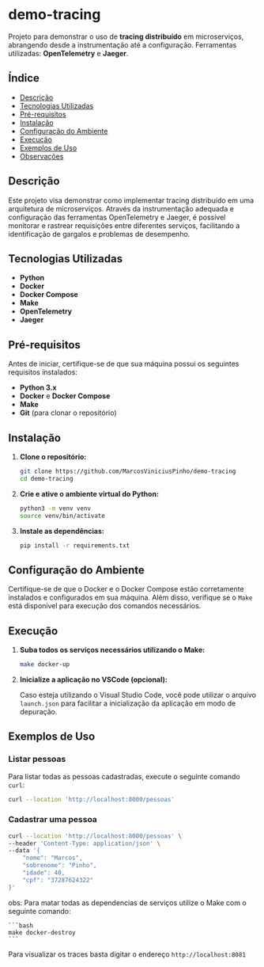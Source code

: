 # demo-tracing

Projeto para demonstrar o uso de **tracing distribuído** em microserviços, abrangendo desde a instrumentação até a configuração. Ferramentas utilizadas: **OpenTelemetry** e **Jaeger**.

## Índice

- [Descrição](#descrição)
- [Tecnologias Utilizadas](#tecnologias-utilizadas)
- [Pré-requisitos](#pré-requisitos)
- [Instalação](#instalação)
- [Configuração do Ambiente](#configuração-do-ambiente)
- [Execução](#execução)
- [Exemplos de Uso](#exemplos-de-uso)
- [Observações](#observações)

## Descrição

Este projeto visa demonstrar como implementar tracing distribuído em uma arquitetura de microserviços. Através da instrumentação adequada e configuração das ferramentas OpenTelemetry e Jaeger, é possível monitorar e rastrear requisições entre diferentes serviços, facilitando a identificação de gargalos e problemas de desempenho.

## Tecnologias Utilizadas

- **Python**
- **Docker**
- **Docker Compose**
- **Make**
- **OpenTelemetry**
- **Jaeger**

## Pré-requisitos

Antes de iniciar, certifique-se de que sua máquina possui os seguintes requisitos instalados:

- **Python 3.x**
- **Docker** e **Docker Compose**
- **Make**
- **Git** (para clonar o repositório)

## Instalação

1. **Clone o repositório:**

    ```bash
    git clone https://github.com/MarcosViniciusPinho/demo-tracing
    cd demo-tracing
    ```

2. **Crie e ative o ambiente virtual do Python:**

    ```bash
    python3 -m venv venv
    source venv/bin/activate
    ```

3. **Instale as dependências:**

    ```bash
    pip install -r requirements.txt
    ```

## Configuração do Ambiente

Certifique-se de que o Docker e o Docker Compose estão corretamente instalados e configurados em sua máquina. Além disso, verifique se o `Make` está disponível para execução dos comandos necessários.

## Execução

1. **Suba todos os serviços necessários utilizando o Make:**

    ```bash
    make docker-up
    ```

2. **Inicialize a aplicação no VSCode (opcional):**

    Caso esteja utilizando o Visual Studio Code, você pode utilizar o arquivo `launch.json` para facilitar a inicialização da aplicação em modo de depuração.

## Exemplos de Uso

### Listar pessoas

Para listar todas as pessoas cadastradas, execute o seguinte comando `curl`:

```bash
curl --location 'http://localhost:8000/pessoas'
```

### Cadastrar uma pessoa
```bash
curl --location 'http://localhost:8000/pessoas' \
--header 'Content-Type: application/json' \
--data '{
    "nome": "Marcos",
    "sobrenome": "Pinho",
    "idade": 40,
    "cpf": "37287624322"
}'
```

obs: Para matar todas as dependencias de serviços utilize o Make com o seguinte comando:

    ```bash
    make docker-destroy
    ```

Para visualizar os traces basta digitar o endereço `http://localhost:8081`